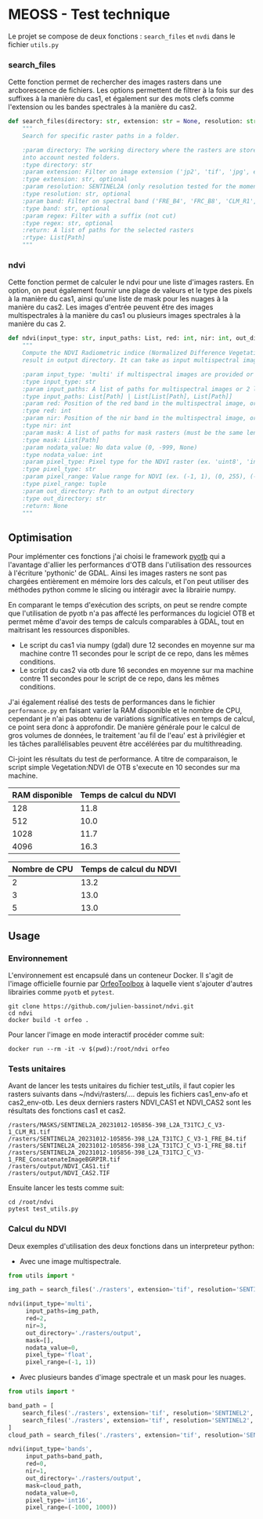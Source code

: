 # MEOSS - Test technique

Le projet se compose de deux fonctions : `search_files` et `nvdi` dans le fichier `utils.py`

### search_files

Cette fonction permet de rechercher des images rasters dans une arcborescence de fichiers.
Les options permettent de filtrer à la fois sur des suffixes à la manière du cas1, et également sur des mots clefs comme
l'extension ou les bandes spectrales à la manière du cas2.

```python
def search_files(directory: str, extension: str = None, resolution: str = None, band: str = None, regex: str = None) -> List[Path]:
    """
    Search for specific raster paths in a folder.

    :param directory: The working directory where the rasters are stored. This function is recursive thus it also takes
    into account nested folders.
    :type directory: str
    :param extension: Filter on image extension ('jp2', 'tif', 'jpg', etc...)
    :type extension: str, optional
    :param resolution: SENTINEL2A (only resolution tested for the moment)
    :type resolution: str, optional
    :param band: Filter on spectral band ('FRE_B4', 'FRC_B8', 'CLM_R1', etc...)
    :type band: str, optional
    :param regex: Filter with a suffix (not cut)
    :type regex: str, optional
    :return: A list of paths for the selected rasters
    :rtype: List[Path]
    """
```

### ndvi

Cette fonction permet de calculer le ndvi pour une liste d'images rasters.
En option, on peut également fournir une plage de valeurs et le type des pixels à la manière du cas1, ainsi qu'une liste
de mask pour les nuages à la manière du cas2.
Les images d'entrée peuvent être des images multispectrales à la manière du cas1 ou plusieurs images spectrales à la manière
du cas 2.

```python
def ndvi(input_type: str, input_paths: List, red: int, nir: int, out_directory: str, mask: List[Path] = [], nodata_value: int = 0, pixel_type: str = 'float', pixel_range: tuple = (-1, 1)) -> None:
    """
    Compute the NDVI Radiometric indice (Normalized Difference Vegetation Index) from the input rasters and store the
    result in output directory. It can take as input multispectral images or single band images.

    :param input_type: 'multi' if multispectral images are provided or 'bands' if red-band and nir-band images are provided
    :type input_type: str
    :param input_paths: A list of paths for multispectral images or 2 lists of paths for red and nir images.
    :type input_paths: List[Path] | List[List[Path], List[Path]]
    :param red: Position of the red band in the multispectral image, or position of the red list in the input_paths list
    :type red: int
    :param nir: Position of the nir band in the multispectral image, or position of the nir list in the input_paths list
    :type nir: int
    :param mask: A list of paths for mask rasters (must be the same length as input_paths), else empty list []
    :type mask: List[Path]
    :param nodata_value: No data value (0, -999, None)
    :type nodata_value: int
    :param pixel_type: Pixel type for the NDVI raster (ex. 'uint8', 'int16', 'float')
    :type pixel_type: str
    :param pixel_range: Value range for NDVI (ex. (-1, 1), (0, 255), (-1000, 1000))
    :type pixel_range: tuple
    :param out_directory: Path to an output directory
    :type out_directory: str
    :return: None
    """
```

## Optimisation

Pour implémenter ces fonctions j'ai choisi le framework [pyotb](https://pypi.org/project/pyotb/) qui a l'avantage d'allier les performances d'OTB dans
l'utilisation des ressources à l'écriture 'pythonic' de GDAL. Ainsi les images rasters ne sont pas chargées entièrement
en mémoire lors des calculs, et l'on peut utiliser des méthodes python comme le slicing ou intéragir avec la librairie
numpy.<br>

En comparant le temps d'exécution des scripts, on peut se rendre compte que l'utilisation de pyotb n'a pas affecté les performances 
du logiciel OTB et permet même d'avoir des temps de calculs comparables à GDAL, tout en maitrisant les ressources disponibles.
* Le script du cas1 via numpy (gdal) dure 12 secondes en moyenne sur ma machine contre 11 secondes pour le script de ce repo, dans les mêmes conditions.
* Le script du cas2 via otb dure 16 secondes en moyenne sur ma machine contre 11 secondes pour le script de ce repo, dans les mêmes conditions.

J'ai également réalisé des tests de performances dans le fichier `performance.py` en faisant varier la RAM disponible 
et le nombre de CPU, cependant je n'ai pas obtenu de variations significatives en temps de calcul, ce point sera donc à 
approfondir. De manière générale pour le calcul de gros volumes de données, le traitement 'au fil de l'eau' est à privilégier 
et les tâches parallélisables peuvent être accélérées par du multithreading.
<br> 

Ci-joint les résultats du test de performance. A titre de comparaison, le script simple Vegetation:NDVI de OTB s'execute en 
10 secondes sur ma machine.

| RAM disponible | Temps de calcul du NDVI |
| --------------- | ------------------|
| 128 | 11.8 |
|512 | 10.0 |
| 1028 | 11.7 |
| 4096 | 16.3 |

| Nombre de CPU | Temps de calcul du NDVI |
| ------------- | ----------------------- |
| 2 | 13.2 |
| 3 | 13.0 |
| 5 | 13.0 |

## Usage

### Environnement

L'environnement est encapsulé dans un conteneur Docker. Il s'agit de l'image officielle fournie par [OrfeoToolbox](https://hub.docker.com/r/orfeotoolbox/otb)
à laquelle vient s'ajouter d'autres librairies comme `pyotb` et `pytest`.

```shell
git clone https://github.com/julien-bassinot/ndvi.git
cd ndvi
docker build -t orfeo .
```

Pour lancer l'image en mode interactif procéder comme suit:

```shell
docker run --rm -it -v $(pwd):/root/ndvi orfeo
```

### Tests unitaires

Avant de lancer les tests unitaires du fichier test_utils, il faut copier les rasters suivants dans ~/ndvi/rasters/.... depuis les fichiers cas1_env-afo
et cas2_env-otb. Les deux derniers rasters NDVI_CAS1 et NDVI_CAS2 sont les résultats des fonctions cas1 et cas2.

```shell
/rasters/MASKS/SENTINEL2A_20231012-105856-398_L2A_T31TCJ_C_V3-1_CLM_R1.tif
/rasters/SENTINEL2A_20231012-105856-398_L2A_T31TCJ_C_V3-1_FRE_B4.tif
/rasters/SENTINEL2A_20231012-105856-398_L2A_T31TCJ_C_V3-1_FRE_B8.tif
/rasters/SENTINEL2A_20231012-105856-398_L2A_T31TCJ_C_V3-1_FRE_ConcatenateImageBGRPIR.tif
/rasters/output/NDVI_CAS1.tif
/rasters/output/NDVI_CAS2.TIF
```

Ensuite lancer les tests comme suit:

```shell
cd /root/ndvi
pytest test_utils.py
```

### Calcul du NDVI

Deux exemples d'utilisation des deux fonctions dans un interpreteur python:

- Avec une image multispectrale.
```python
from utils import *

img_path = search_files('./rasters', extension='tif', resolution='SENTINEL2', regex='_FRE_ConcatenateImageBGRPIR.tif')

ndvi(input_type='multi', 
     input_paths=img_path, 
     red=2, 
     nir=3, 
     out_directory='./rasters/output', 
     mask=[],
     nodata_value=0, 
     pixel_type='float', 
     pixel_range=(-1, 1))
```

- Avec plusieurs bandes d'image spectrale et un mask pour les nuages.

```python
from utils import *

band_path = [
    search_files('./rasters', extension='tif', resolution='SENTINEL2', band='FRE_B4.'),
    search_files('./rasters', extension='tif', resolution='SENTINEL2', band='FRE_B8.')
]
cloud_path = search_files('./rasters', extension='tif', resolution='SENTINEL2', band='CLM_R1')

ndvi(input_type='bands', 
     input_paths=band_path, 
     red=0, 
     nir=1, 
     out_directory='./rasters/output', 
     mask=cloud_path,
     nodata_value=0, 
     pixel_type='int16', 
     pixel_range=(-1000, 1000))
```

